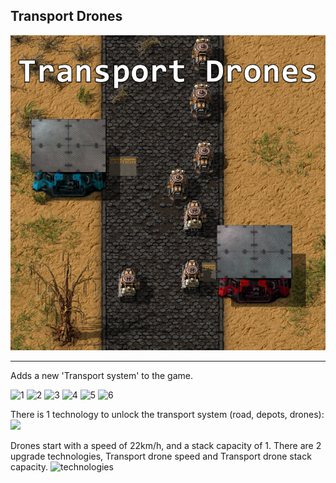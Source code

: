 ## Transport Drones

![](thumbnail.png)

--------------------------------------

Adds a new 'Transport system' to the game.

![1](https://i.imgur.com/Ms02wTV.png)
![2](https://i.imgur.com/Y6sxvpK.png)
![3](https://i.imgur.com/CCMzhyE.png)
![4](https://i.imgur.com/SxSJtCb.png)
![5](https://i.imgur.com/e17FlHY.jpg)
![6](https://i.imgur.com/QPMYSLp.jpg)

There is 1 technology to unlock the transport system (road, depots, drones):
![](https://i.imgur.com/nEKQQDZ.png)

Drones start with a speed of 22km/h, and a stack capacity of 1.
There are 2 upgrade technologies, Transport drone speed and Transport drone stack capacity.
![technologies](https://i.imgur.com/Om53Jax.png)


